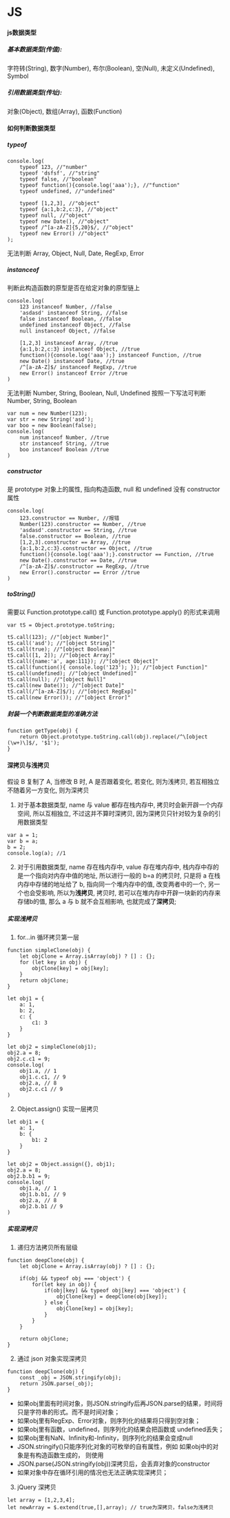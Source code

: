 # JS
#### js数据类型
##### 基本数据类型(传值):
字符转(String), 数字(Number), 布尔(Boolean), 空(Null), 未定义(Undefined), Symbol
##### 引用数据类型(传址):
对象(Object), 数组(Array), 函数(Function)

#### 如何判断数据类型
##### typeof
```
console.log(
	typeof 123, //"number"
	typeof 'dsfsf', //"string"
	typeof false, //"boolean"
	typeof function(){console.log('aaa');}, //"function"
	typeof undefined, //"undefined"
	
	typeof [1,2,3], //"object"
	typeof {a:1,b:2,c:3}, //"object"
	typeof null, //"object"
	typeof new Date(), //"object"
	typeof /^[a-zA-Z]{5,20}$/, //"object"
	typeof new Error() //"object"
);
```
无法判断 Array, Object, Null, Date, RegExp, Error
##### instanceof
判断此构造函数的原型是否在给定对象的原型链上
```
console.log(
	123 instanceof Number, //false
	'asdasd' instanceof String, //false
	false instanceof Boolean, //false
	undefined instanceof Object, //false
	null instanceof Object, //false

	[1,2,3] instanceof Array, //true
	{a:1,b:2,c:3} instanceof Object, //true
	function(){console.log('aaa');} instanceof Function, //true
	new Date() instanceof Date, //true
	/^[a-zA-Z]$/ instanceof RegExp, //true
	new Error() instanceof Error //true
)
```
无法判断 Number, String, Boolean, Null, Undefined
按照一下写法可判断 Number, String, Boolean
```
var num = new Number(123);
var str = new String('asd');
var boo = new Boolean(false);
console.log(
	num instanceof Number, //true
	str instanceof String, //true
	boo instanceof Boolean //true
)
```
##### constructor
是 prototype 对象上的属性, 指向构造函数, null 和 undefined 没有 constructor 属性
```
console.log(
	123.constructor == Number, //报错
	Number(123).constructor == Number, //true
	'asdasd'.constructor == String, //true
	false.constructor == Boolean, //true
	[1,2,3].constructor == Array, //true
	{a:1,b:2,c:3}.constructor == Object, //true
	function(){console.log('aaa');}.constructor == Function, //true
	new Date().constructor == Date, //true
	/^[a-zA-Z]$/.constructor == RegExp, //true
	new Error().constructor == Error //true
)
```
##### toString()
需要以 Function.prototype.call() 或 Function.prototype.apply() 的形式来调用
```
var tS = Object.prototype.toString;

tS.call(123); //"[object Number]"
tS.call('asd'); //"[object String]"
tS.call(true); //"[object Boolean]"
tS.call([1, 2]); //"[object Array]"
tS.call({name:'a', age:111}); //"[object Object]"
tS.call(function(){ console.log('123'); }); //"[object Function]"
tS.call(undefined); //"[object Undefined]"
tS.call(null); //"[object Null]"
tS.call(new Date()); //"[object Date]"
tS.call(/^[a-zA-Z]$/); //"[object RegExp]"
tS.call(new Error()); //"[object Error]"
```
##### 封装一个判断数据类型的准确方法
```
function getType(obj) {
	return Object.prototype.toString.call(obj).replace(/^\[object (\w+)\]$/, '$1');
}
```
#### 深拷贝与浅拷贝
假设 B 复制了 A, 当修改 B 时, A 是否跟着变化, 若变化, 则为浅拷贝, 若互相独立不随着另一方变化, 则为深拷贝
1. 对于基本数据类型, name 与 value 都存在栈内存中, 拷贝时会新开辟一个内存空间, 所以互相独立, 不过这并不算时深拷贝, 因为深拷贝只针对较为复杂的引用数据类型
```
var a = 1;
var b = a;
b = 2;
console.log(a); //1
```
2. 对于引用数据类型, name 存在栈内存中, value 存在堆内存中, 栈内存中存的是一个指向对内存中值的地址, 所以进行一般的 b=a 的拷贝时, 只是将 a 在栈内存中存储的地址给了 b, 指向同一个堆内存中的值, 改变两者中的一个, 另一个也会受影响, 所以为**浅拷贝**, 拷贝时, 若可以在堆内存中开辟一块新的内存来存储b的值, 那么 a 与 b 就不会互相影响, 也就完成了**深拷贝**;
##### 实现浅拷贝
1. for...in 循环拷贝第一层
```
function simpleClone(obj) {
	let objClone = Array.isArray(obj) ? [] : {};
	for (let key in obj) {
		objClone[key] = obj[key];
	}
	return objClone;
}

let obj1 = {
	a: 1,
	b: 2,
	c: {
		c1: 3
	}
}

let obj2 = simpleClone(obj1);
obj2.a = 8;
obj2.c.c1 = 9;
console.log(
	obj1.a, // 1
	obj1.c.c1, // 9
	obj2.a, // 8
	obj2.c.c1 // 9
)
```
2. Object.assign() 实现一层拷贝
```
let obj1 = {
	a: 1,
	b: {
		b1: 2
	}
}

let obj2 = Object.assign({}, obj1);
obj2.a = 8;
obj2.b.b1 = 9;
console.log(
	obj1.a, // 1
	obj1.b.b1, // 9
	obj2.a, // 8
	obj2.b.b1 // 9
)
```
##### 实现深拷贝
1. 递归方法拷贝所有层级
```
function deepClone(obj) {
	let objClone = Array.isArray(obj) ? [] : {};

	if(obj && typeof obj === 'object') {
		for(let key in obj) {
			if(obj[key] && typeof obj[key] === 'object') {
				objClone[key] = deepClone(obj[key]);
			} else {
				objClone[key] = obj[key];
			}
		}
	}

	return objClone;
}
```
2. 通过 json 对象实现深拷贝
```
function deepClone(obj) {
	const _obj = JSON.stringify(obj);
	return JSON.parse(_obj);
}
```

* 如果obj里面有时间对象，则JSON.stringify后再JSON.parse的结果，时间将只是字符串的形式。而不是时间对象；
* 如果obj里有RegExp、Error对象，则序列化的结果将只得到空对象；
* 如果obj里有函数，undefined，则序列化的结果会把函数或 undefined丢失；
* 如果obj里有NaN、Infinity和-Infinity，则序列化的结果会变成null
* JSON.stringify()只能序列化对象的可枚举的自有属性，例如 如果obj中的对象是有构造函数生成的， 则使用
* JSON.parse(JSON.stringify(obj))深拷贝后，会丢弃对象的constructor
* 如果对象中存在循环引用的情况也无法正确实现深拷贝；

3. jQuery 深拷贝

```
let array = [1,2,3,4];
let newArray = $.extend(true,[],array); // true为深拷贝，false为浅拷贝
```